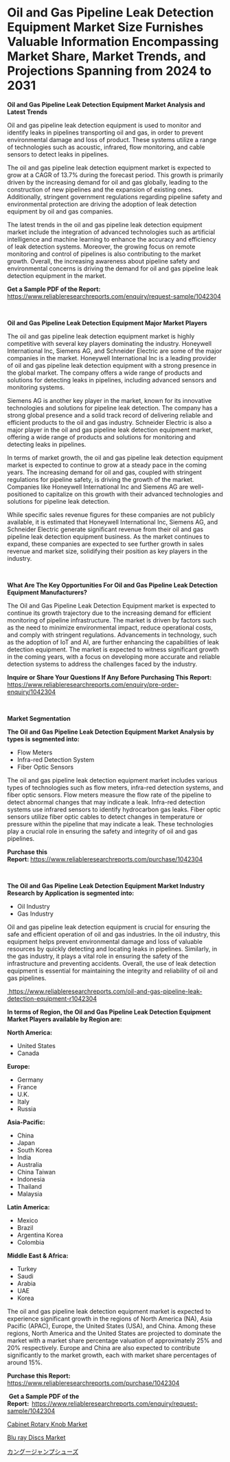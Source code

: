 <p><h1>Oil and Gas Pipeline Leak Detection Equipment Market Size Furnishes Valuable Information Encompassing Market Share, Market Trends, and Projections Spanning from 2024 to 2031</h1></p><p><strong>Oil and Gas Pipeline Leak Detection Equipment Market Analysis and Latest Trends</strong></p>
<p><p>Oil and gas pipeline leak detection equipment is used to monitor and identify leaks in pipelines transporting oil and gas, in order to prevent environmental damage and loss of product. These systems utilize a range of technologies such as acoustic, infrared, flow monitoring, and cable sensors to detect leaks in pipelines.</p><p>The oil and gas pipeline leak detection equipment market is expected to grow at a CAGR of 13.7% during the forecast period. This growth is primarily driven by the increasing demand for oil and gas globally, leading to the construction of new pipelines and the expansion of existing ones. Additionally, stringent government regulations regarding pipeline safety and environmental protection are driving the adoption of leak detection equipment by oil and gas companies.</p><p>The latest trends in the oil and gas pipeline leak detection equipment market include the integration of advanced technologies such as artificial intelligence and machine learning to enhance the accuracy and efficiency of leak detection systems. Moreover, the growing focus on remote monitoring and control of pipelines is also contributing to the market growth. Overall, the increasing awareness about pipeline safety and environmental concerns is driving the demand for oil and gas pipeline leak detection equipment in the market.</p></p>
<p><strong>Get a Sample PDF of the Report:&nbsp;</strong> <a href="https://www.reliableresearchreports.com/enquiry/request-sample/1042304">https://www.reliableresearchreports.com/enquiry/request-sample/1042304</a></p>
<p>&nbsp;</p>
<p><strong>Oil and Gas Pipeline Leak Detection Equipment Major Market Players</strong></p>
<p><p>The oil and gas pipeline leak detection equipment market is highly competitive with several key players dominating the industry. Honeywell International Inc, Siemens AG, and Schneider Electric are some of the major companies in the market. Honeywell International Inc is a leading provider of oil and gas pipeline leak detection equipment with a strong presence in the global market. The company offers a wide range of products and solutions for detecting leaks in pipelines, including advanced sensors and monitoring systems.</p><p>Siemens AG is another key player in the market, known for its innovative technologies and solutions for pipeline leak detection. The company has a strong global presence and a solid track record of delivering reliable and efficient products to the oil and gas industry. Schneider Electric is also a major player in the oil and gas pipeline leak detection equipment market, offering a wide range of products and solutions for monitoring and detecting leaks in pipelines.</p><p>In terms of market growth, the oil and gas pipeline leak detection equipment market is expected to continue to grow at a steady pace in the coming years. The increasing demand for oil and gas, coupled with stringent regulations for pipeline safety, is driving the growth of the market. Companies like Honeywell International Inc and Siemens AG are well-positioned to capitalize on this growth with their advanced technologies and solutions for pipeline leak detection.</p><p>While specific sales revenue figures for these companies are not publicly available, it is estimated that Honeywell International Inc, Siemens AG, and Schneider Electric generate significant revenue from their oil and gas pipeline leak detection equipment business. As the market continues to expand, these companies are expected to see further growth in sales revenue and market size, solidifying their position as key players in the industry.</p></p>
<p>&nbsp;</p>
<p><strong>What Are The Key Opportunities For Oil and Gas Pipeline Leak Detection Equipment Manufacturers?</strong></p>
<p><p>The Oil and Gas Pipeline Leak Detection Equipment market is expected to continue its growth trajectory due to the increasing demand for efficient monitoring of pipeline infrastructure. The market is driven by factors such as the need to minimize environmental impact, reduce operational costs, and comply with stringent regulations. Advancements in technology, such as the adoption of IoT and AI, are further enhancing the capabilities of leak detection equipment. The market is expected to witness significant growth in the coming years, with a focus on developing more accurate and reliable detection systems to address the challenges faced by the industry.</p></p>
<p><strong>Inquire or Share Your Questions If Any Before Purchasing This Report:</strong> <a href="https://www.reliableresearchreports.com/enquiry/pre-order-enquiry/1042304">https://www.reliableresearchreports.com/enquiry/pre-order-enquiry/1042304</a></p>
<p>&nbsp;</p>
<p><strong>Market Segmentation</strong></p>
<p><strong>The Oil and Gas Pipeline Leak Detection Equipment Market Analysis by types is segmented into:</strong></p>
<p><ul><li>Flow Meters</li><li>Infra-red Detection System</li><li>Fiber Optic Sensors</li></ul></p>
<p><p>The oil and gas pipeline leak detection equipment market includes various types of technologies such as flow meters, infra-red detection systems, and fiber optic sensors. Flow meters measure the flow rate of the pipeline to detect abnormal changes that may indicate a leak. Infra-red detection systems use infrared sensors to identify hydrocarbon gas leaks. Fiber optic sensors utilize fiber optic cables to detect changes in temperature or pressure within the pipeline that may indicate a leak. These technologies play a crucial role in ensuring the safety and integrity of oil and gas pipelines.</p></p>
<p><strong>Purchase this Report:&nbsp;</strong><a href="https://www.reliableresearchreports.com/purchase/1042304">https://www.reliableresearchreports.com/purchase/1042304</a></p>
<p>&nbsp;</p>
<p><strong>The Oil and Gas Pipeline Leak Detection Equipment Market Industry Research by Application is segmented into:</strong></p>
<p><ul><li>Oil Industry</li><li>Gas Industry</li></ul></p>
<p><p>Oil and gas pipeline leak detection equipment is crucial for ensuring the safe and efficient operation of oil and gas industries. In the oil industry, this equipment helps prevent environmental damage and loss of valuable resources by quickly detecting and locating leaks in pipelines. Similarly, in the gas industry, it plays a vital role in ensuring the safety of the infrastructure and preventing accidents. Overall, the use of leak detection equipment is essential for maintaining the integrity and reliability of oil and gas pipelines.</p></p>
<p><a href="https://www.reliableresearchreports.com/oil-and-gas-pipeline-leak-detection-equipment-r1042304">&nbsp;https://www.reliableresearchreports.com/oil-and-gas-pipeline-leak-detection-equipment-r1042304</a></p>
<p><strong>In terms of Region, the Oil and Gas Pipeline Leak Detection Equipment Market Players available by Region are:</strong></p>
<p>
    <p> <strong> North America: </strong>
        <ul>
            <li>United States</li>
            <li>Canada</li>
        </ul>
        </p> 
    <p> <strong> Europe: </strong>
        <ul>
            <li>Germany</li>
            <li>France</li>
            <li>U.K.</li>
            <li>Italy</li>
            <li>Russia</li>
        </ul>
        </p> 
    <p> <strong> Asia-Pacific: </strong>
        <ul>
            <li>China</li>
            <li>Japan</li>
            <li>South Korea</li>
            <li>India</li>
            <li>Australia</li>
            <li>China Taiwan</li>
            <li>Indonesia</li>
            <li>Thailand</li>
            <li>Malaysia</li>
        </ul>
        </p> 
    <p> <strong> Latin America: </strong>
        <ul>
            <li>Mexico</li>
            <li>Brazil</li>
            <li>Argentina Korea</li>
            <li>Colombia</li>
        </ul>
        </p> 
    <p> <strong> Middle East & Africa: </strong>
        <ul>
            <li>Turkey</li>
            <li>Saudi</li>
            <li>Arabia</li>
            <li>UAE</li>
            <li>Korea</li>
        </ul>
    </p>
    </p>
<p><p>The oil and gas pipeline leak detection equipment market is expected to experience significant growth in the regions of North America (NA), Asia Pacific (APAC), Europe, the United States (USA), and China. Among these regions, North America and the United States are projected to dominate the market with a market share percentage valuation of approximately 25% and 20% respectively. Europe and China are also expected to contribute significantly to the market growth, each with market share percentages of around 15%.</p></p>
<p><strong>Purchase this Report: </strong><a href="https://www.reliableresearchreports.com/purchase/1042304">https://www.reliableresearchreports.com/purchase/1042304</a></p>
<p>&nbsp;<strong>Get a Sample PDF of the Report:&nbsp;&nbsp;</strong><a href="https://www.reliableresearchreports.com/enquiry/request-sample/1042304">https://www.reliableresearchreports.com/enquiry/request-sample/1042304</a></p>
<p><strong></strong></p>
<p><p><a href="https://mire-aunt-385.notion.site/Cabinet-Rotary-Knob-Market-Trends-Forecast-and-Competitive-Analysis-to-2031-b3637ea0c09e4e0f9de88619fea254f9">Cabinet Rotary Knob Market</a></p><p><a href="https://invited-way-688.notion.site/Blu-ray-Discs-Market-Analysis-Its-CAGR-Market-Segmentation-and-Global-Industry-Overview-0690b62684dc421cbe4c43349974efbc">Blu ray Discs Market</a></p><p><a href="https://github.com/ReyesKohler20231/Market-Research-Report-List-1/blob/main/508687326543.md">カングージャンプシューズ</a></p></p>